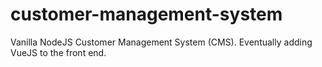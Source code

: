# customer-management-system

Vanilla NodeJS Customer Management System (CMS). Eventually adding VueJS to the front end. 